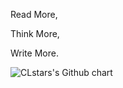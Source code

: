 Read More,

Think More,

Write More.


![CLstars's Github chart](http://ghchart.rshah.org/2016rshah)